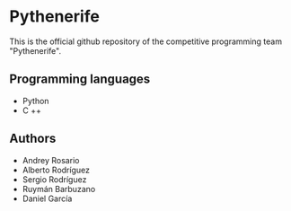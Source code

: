 # Pythenerife

This is the official github repository of the competitive programming team "Pythenerife".

## Programming languages
+ Python
+ C ++


## Authors
+ Andrey Rosario
+ Alberto Rodríguez
+ Sergio Rodríguez
+ Ruymán Barbuzano
+ Daniel García
